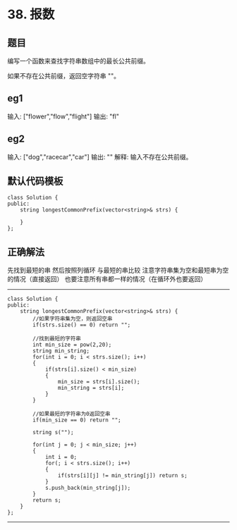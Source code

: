 # 38. 报数
## 题目
编写一个函数来查找字符串数组中的最长公共前缀。

如果不存在公共前缀，返回空字符串 ""。

## eg1

输入: ["flower","flow","flight"]
输出: "fl"
## eg2

输入: ["dog","racecar","car"]
输出: ""
解释: 输入不存在公共前缀。

## 默认代码模板

	class Solution {
	public:
	    string longestCommonPrefix(vector<string>& strs) {
	        
	    }
	};

## 正确解法
先找到最短的串
然后按照列循环
与最短的串比较
注意字符串集为空和最短串为空的情况（直接返回）
也要注意所有串都一样的情况（在循环外也要返回）

---
	class Solution {
	public:
	    string longestCommonPrefix(vector<string>& strs) {
	        //如果字符串集为空，则返回空串
	        if(strs.size() == 0) return "";
	        
	        //找到最短的字符串
	        int min_size = pow(2,20);
	        string min_string;
	        for(int i = 0; i < strs.size(); i++)
	        {
	            if(strs[i].size() < min_size)
	            {
	                min_size = strs[i].size();
	                min_string = strs[i];
	            }
	        }
	        
	        //如果最短的字符串为0返回空串
	        if(min_size == 0) return "";
	        
	        string s("");
	        
	        for(int j = 0; j < min_size; j++)
	        {
	            int i = 0;
	            for(; i < strs.size(); i++)
	            {
	                if(strs[i][j] != min_string[j]) return s;
	            }
	            s.push_back(min_string[j]);
	        }
	        return s;
	    }
	};
---